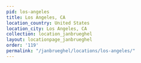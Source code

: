 ```yaml
---
pid: los-angeles
title: Los Angeles, CA
location_country: United States
location_city: Los Angeles, CA
collection: location_janbrueghel
layout: locationpage_janbrueghel
order: '119'
permalink: "/janbrueghel/locations/los-angeles/"
---
```


